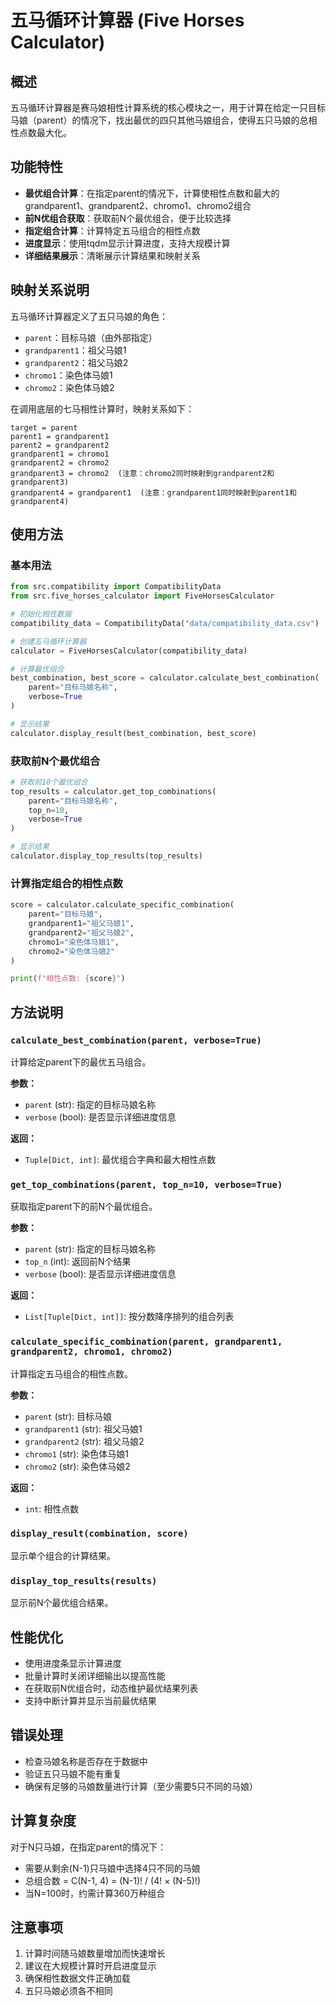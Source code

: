 # 五马循环计算器 (Five Horses Calculator)

## 概述

五马循环计算器是赛马娘相性计算系统的核心模块之一，用于计算在给定一只目标马娘（parent）的情况下，找出最优的四只其他马娘组合，使得五只马娘的总相性点数最大化。

## 功能特性

- **最优组合计算**：在指定parent的情况下，计算使相性点数和最大的grandparent1、grandparent2、chromo1、chromo2组合
- **前N优组合获取**：获取前N个最优组合，便于比较选择
- **指定组合计算**：计算特定五马组合的相性点数
- **进度显示**：使用tqdm显示计算进度，支持大规模计算
- **详细结果展示**：清晰展示计算结果和映射关系

## 映射关系说明

五马循环计算器定义了五只马娘的角色：
- `parent`：目标马娘（由外部指定）
- `grandparent1`：祖父马娘1
- `grandparent2`：祖父马娘2  
- `chromo1`：染色体马娘1
- `chromo2`：染色体马娘2

在调用底层的七马相性计算时，映射关系如下：
```
target = parent
parent1 = grandparent1
parent2 = grandparent2
grandparent1 = chromo1
grandparent2 = chromo2
grandparent3 = chromo2  (注意：chromo2同时映射到grandparent2和grandparent3)
grandparent4 = grandparent1  (注意：grandparent1同时映射到parent1和grandparent4)
```

## 使用方法

### 基本用法

```python
from src.compatibility import CompatibilityData
from src.five_horses_calculator import FiveHorsesCalculator

# 初始化相性数据
compatibility_data = CompatibilityData("data/compatibility_data.csv")

# 创建五马循环计算器
calculator = FiveHorsesCalculator(compatibility_data)

# 计算最优组合
best_combination, best_score = calculator.calculate_best_combination(
    parent="目标马娘名称",
    verbose=True
)

# 显示结果
calculator.display_result(best_combination, best_score)
```

### 获取前N个最优组合

```python
# 获取前10个最优组合
top_results = calculator.get_top_combinations(
    parent="目标马娘名称",
    top_n=10,
    verbose=True
)

# 显示结果
calculator.display_top_results(top_results)
```

### 计算指定组合的相性点数

```python
score = calculator.calculate_specific_combination(
    parent="目标马娘",
    grandparent1="祖父马娘1",
    grandparent2="祖父马娘2",
    chromo1="染色体马娘1",
    chromo2="染色体马娘2"
)

print(f"相性点数: {score}")
```

## 方法说明

### `calculate_best_combination(parent, verbose=True)`
计算给定parent下的最优五马组合。

**参数：**
- `parent` (str): 指定的目标马娘名称
- `verbose` (bool): 是否显示详细进度信息

**返回：**
- `Tuple[Dict, int]`: 最优组合字典和最大相性点数

### `get_top_combinations(parent, top_n=10, verbose=True)`
获取指定parent下的前N个最优组合。

**参数：**
- `parent` (str): 指定的目标马娘名称
- `top_n` (int): 返回前N个结果
- `verbose` (bool): 是否显示详细进度信息

**返回：**
- `List[Tuple[Dict, int]]`: 按分数降序排列的组合列表

### `calculate_specific_combination(parent, grandparent1, grandparent2, chromo1, chromo2)`
计算指定五马组合的相性点数。

**参数：**
- `parent` (str): 目标马娘
- `grandparent1` (str): 祖父马娘1
- `grandparent2` (str): 祖父马娘2
- `chromo1` (str): 染色体马娘1
- `chromo2` (str): 染色体马娘2

**返回：**
- `int`: 相性点数

### `display_result(combination, score)`
显示单个组合的计算结果。

### `display_top_results(results)`
显示前N个最优组合结果。

## 性能优化

- 使用进度条显示计算进度
- 批量计算时关闭详细输出以提高性能
- 在获取前N优组合时，动态维护最优结果列表
- 支持中断计算并显示当前最优结果

## 错误处理

- 检查马娘名称是否存在于数据中
- 验证五只马娘不能有重复
- 确保有足够的马娘数量进行计算（至少需要5只不同的马娘）

## 计算复杂度

对于N只马娘，在指定parent的情况下：
- 需要从剩余(N-1)只马娘中选择4只不同的马娘
- 总组合数 = C(N-1, 4) = (N-1)! / (4! × (N-5)!)
- 当N=100时，约需计算360万种组合

## 注意事项

1. 计算时间随马娘数量增加而快速增长
2. 建议在大规模计算时开启进度显示
3. 确保相性数据文件正确加载
4. 五只马娘必须各不相同 